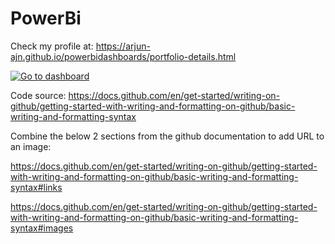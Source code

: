 # PowerBi

Check my profile at: https://arjun-ajn.github.io/powerbidashboards/portfolio-details.html

[![Go to dashboard](![image](https://user-images.githubusercontent.com/47026689/207405335-3db9041f-76d2-4415-9f1d-e878b95e4e3f.png))](https://app.powerbi.com/view?r=eyJrIjoiZjI3OWJjZGUtYmRjNy00OGRmLWJkYzYtZTRjOTlkZGM0Yzg4IiwidCI6IjNjNTA2ZDNhLTU5YWMtNDA5MC05MDM0LWExMjMwZTVjNGZjMCIsImMiOjN9&pageName=ReportSectione27fffffe509d08e291a)

Code source: https://docs.github.com/en/get-started/writing-on-github/getting-started-with-writing-and-formatting-on-github/basic-writing-and-formatting-syntax

Combine the below 2 sections from the github documentation to add URL to an image:

https://docs.github.com/en/get-started/writing-on-github/getting-started-with-writing-and-formatting-on-github/basic-writing-and-formatting-syntax#links

https://docs.github.com/en/get-started/writing-on-github/getting-started-with-writing-and-formatting-on-github/basic-writing-and-formatting-syntax#images
